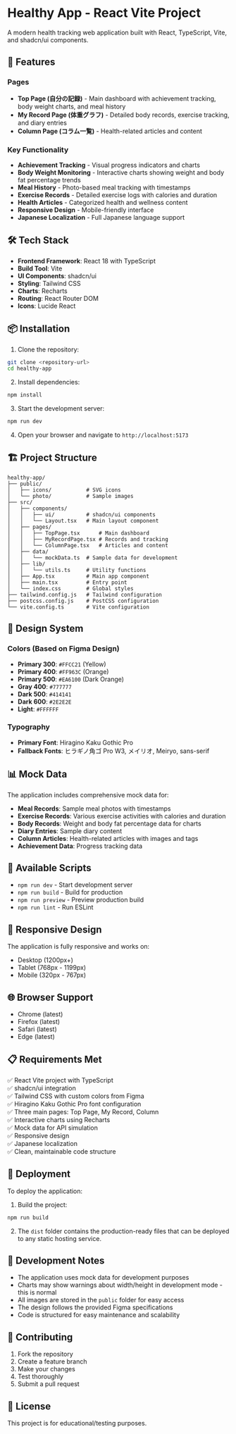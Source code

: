 # Healthy App - React Vite Project

A modern health tracking web application built with React, TypeScript, Vite, and shadcn/ui components.

## 🚀 Features

### Pages
- **Top Page (自分の記録)** - Main dashboard with achievement tracking, body weight charts, and meal history
- **My Record Page (体重グラフ)** - Detailed body records, exercise tracking, and diary entries
- **Column Page (コラム一覧)** - Health-related articles and content

### Key Functionality
- **Achievement Tracking** - Visual progress indicators and charts
- **Body Weight Monitoring** - Interactive charts showing weight and body fat percentage trends
- **Meal History** - Photo-based meal tracking with timestamps
- **Exercise Records** - Detailed exercise logs with calories and duration
- **Health Articles** - Categorized health and wellness content
- **Responsive Design** - Mobile-friendly interface
- **Japanese Localization** - Full Japanese language support

## 🛠️ Tech Stack

- **Frontend Framework**: React 18 with TypeScript
- **Build Tool**: Vite
- **UI Components**: shadcn/ui
- **Styling**: Tailwind CSS
- **Charts**: Recharts
- **Routing**: React Router DOM
- **Icons**: Lucide React

## 📦 Installation

1. Clone the repository:
```bash
git clone <repository-url>
cd healthy-app
```

2. Install dependencies:
```bash
npm install
```

3. Start the development server:
```bash
npm run dev
```

4. Open your browser and navigate to `http://localhost:5173`

## 🏗️ Project Structure

```
healthy-app/
├── public/
│   ├── icons/           # SVG icons
│   └── photo/           # Sample images
├── src/
│   ├── components/
│   │   ├── ui/          # shadcn/ui components
│   │   └── Layout.tsx   # Main layout component
│   ├── pages/
│   │   ├── TopPage.tsx      # Main dashboard
│   │   ├── MyRecordPage.tsx # Records and tracking
│   │   └── ColumnPage.tsx   # Articles and content
│   ├── data/
│   │   └── mockData.ts  # Sample data for development
│   ├── lib/
│   │   └── utils.ts     # Utility functions
│   ├── App.tsx          # Main app component
│   ├── main.tsx         # Entry point
│   └── index.css        # Global styles
├── tailwind.config.js   # Tailwind configuration
├── postcss.config.js    # PostCSS configuration
└── vite.config.ts       # Vite configuration
```

## 🎨 Design System

### Colors (Based on Figma Design)
- **Primary 300**: `#FFCC21` (Yellow)
- **Primary 400**: `#FF963C` (Orange)
- **Primary 500**: `#EA6100` (Dark Orange)
- **Gray 400**: `#777777`
- **Dark 500**: `#414141`
- **Dark 600**: `#2E2E2E`
- **Light**: `#FFFFFF`

### Typography
- **Primary Font**: Hiragino Kaku Gothic Pro
- **Fallback Fonts**: ヒラギノ角ゴ Pro W3, メイリオ, Meiryo, sans-serif

## 📊 Mock Data

The application includes comprehensive mock data for:
- **Meal Records**: Sample meal photos with timestamps
- **Exercise Records**: Various exercise activities with calories and duration
- **Body Records**: Weight and body fat percentage data for charts
- **Diary Entries**: Sample diary content
- **Column Articles**: Health-related articles with images and tags
- **Achievement Data**: Progress tracking data

## 🔧 Available Scripts

- `npm run dev` - Start development server
- `npm run build` - Build for production
- `npm run preview` - Preview production build
- `npm run lint` - Run ESLint

## 📱 Responsive Design

The application is fully responsive and works on:
- Desktop (1200px+)
- Tablet (768px - 1199px)
- Mobile (320px - 767px)

## 🌐 Browser Support

- Chrome (latest)
- Firefox (latest)
- Safari (latest)
- Edge (latest)

## 📋 Requirements Met

✅ React Vite project with TypeScript  
✅ shadcn/ui integration  
✅ Tailwind CSS with custom colors from Figma  
✅ Hiragino Kaku Gothic Pro font configuration  
✅ Three main pages: Top Page, My Record, Column  
✅ Interactive charts using Recharts  
✅ Mock data for API simulation  
✅ Responsive design  
✅ Japanese localization  
✅ Clean, maintainable code structure  

## 🚀 Deployment

To deploy the application:

1. Build the project:
```bash
npm run build
```

2. The `dist` folder contains the production-ready files that can be deployed to any static hosting service.

## 📝 Development Notes

- The application uses mock data for development purposes
- Charts may show warnings about width/height in development mode - this is normal
- All images are stored in the `public` folder for easy access
- The design follows the provided Figma specifications
- Code is structured for easy maintenance and scalability

## 🤝 Contributing

1. Fork the repository
2. Create a feature branch
3. Make your changes
4. Test thoroughly
5. Submit a pull request

## 📄 License

This project is for educational/testing purposes.

